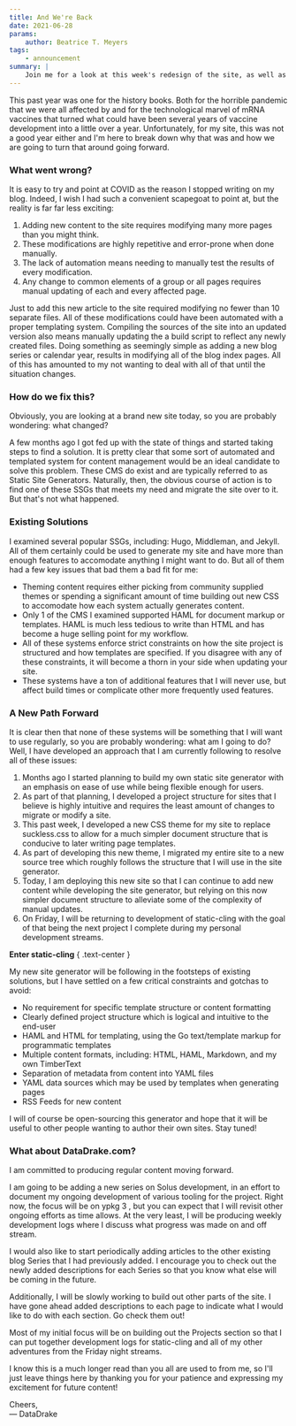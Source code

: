 ```yaml
---
title: And We're Back
date: 2021-06-28
params:
    author: Beatrice T. Meyers
tags:
    - announcement
summary: |
    Join me for a look at this week's redesign of the site, as well as my future plans for upcoming content. Here we go!
---
```


This past year was one for the history books. Both for the horrible pandemic that we were all affected by and for the technological marvel of mRNA vaccines that turned what could have been several years of vaccine development into a little over a year. Unfortunately, for my site, this was not a good year either and I'm here to break down why that was and how we are going to turn that around going forward.

### What went wrong?

It is easy to try and point at COVID as the reason I stopped writing on my blog. Indeed, I wish I had such a convenient scapegoat to point at, but the reality is far far less exciting:

1. Adding new content to the site requires modifying many more pages than you might think.
2. These modifications are highly repetitive and error-prone when done manually.
3. The lack of automation means needing to manually test the results of every modification.
4. Any change to common elements of a group or all pages requires manual updating of each and every affected page.

Just to add this new article to the site required modifying no fewer than 10 separate files. All of these modifications could have been automated with a proper templating system. Compiling the sources of the site into an updated version also means manually updating the a build script to reflect any newly created files. Doing something as seemingly simple as adding a new blog series or calendar year, results in modifying all of the blog index pages. All of this has amounted to my not wanting to deal with all of that until the situation changes.

### How do we fix this?

Obviously, you are looking at a brand new site today, so you are probably wondering: what changed?

A few months ago I got fed up with the state of things and started taking steps to find a solution. It is pretty clear that some sort of automated and templated system for content management would be an ideal candidate to solve this problem. These CMS do exist and are typically referred to as Static Site Generators. Naturally, then, the obvious course of action is to find one of these SSGs that meets my need and migrate the site over to it. But that's not what happened.

### Existing Solutions

I examined several popular SSGs, including: Hugo, Middleman, and Jekyll. All of them certainly could be used to generate my site and have more than enough features to accomodate anything I might want to do. But all of them had a few key issues that bad them a bad fit for me:

- Theming content requires either picking from community supplied themes or spending a significant amount of time building out new CSS to accomodate how each system actually generates content.
- Only 1 of the CMS I examined supported HAML for document markup or templates. HAML is much less tedious to write than HTML and has become a huge selling point for my workflow.
- All of these systems enforce strict constraints on how the site project is structured and how templates are specified. If you disagree with any of these constraints, it will become a thorn in your side when updating your site.
- These systems have a ton of additional features that I will never use, but affect build times or complicate other more frequently used features.

### A New Path Forward

It is clear then that none of these systems will be something that I will want to use regularly, so you are probably wondering: what am I going to do? Well, I have developed an approach that I am currently following to resolve all of these issues:

1. Months ago I started planning to build my own static site generator with an emphasis on ease of use while being flexible enough for users.
2. As part of that planning, I developed a project structure for sites that I believe is highly intuitive and requires the least amount of changes to migrate or modify a site.
3. This past week, I developed a new CSS theme for my site to replace suckless.css to allow for a much simpler document structure that is conducive to later writing page templates.
4. As part of developing this new theme, I migrated my entire site to a new source tree which roughly follows the structure that I will use in the site generator.
5. Today, I am deploying this new site so that I can continue to add new content while developing the site generator, but relying on this now simpler document structure to alleviate some of the complexity of manual updates.
6. On Friday, I will be returning to development of static-cling with the goal of that being the next project I complete during my personal development streams.

**Enter static-cling**
{ .text-center }

My new site generator will be following in the footsteps of existing solutions, but I have settled on a few critical constraints and gotchas to avoid:

- No requirement for specific template structure or content formatting
- Clearly defined project structure which is logical and intuitive to the end-user
- HAML and HTML for templating, using the Go text/template markup for programmatic templates
- Multiple content formats, including: HTML, HAML, Markdown, and my own TimberText
- Separation of metadata from content into YAML files
- YAML data sources which may be used by templates when generating pages
- RSS Feeds for new content

I will of course be open-sourcing this generator and hope that it will be useful to other people wanting to author their own sites. Stay tuned!

### What about DataDrake.com?

I am committed to producing regular content moving forward.

I am going to be adding a new series on Solus development, in an effort to document my ongoing development of various tooling for the project. Right now, the focus will be on ypkg 3 , but you can expect that I will revisit other ongoing efforts as time allows. At the very least, I will be producing weekly development logs where I discuss what progress was made on and off stream.

I would also like to start periodically adding articles to the other existing blog Series that I had previously added. I encourage you to check out the newly added descriptions for each Series so that you know what else will be coming in the future.

Additionally, I will be slowly working to build out other parts of the site. I have gone ahead added descriptions to each page to indicate what I would like to do with each section. Go check them out!

Most of my initial focus will be on building out the Projects section so that I can put together development logs for static-cling and all of my other adventures from the Friday night streams.

I know this is a much longer read than you all are used to from me, so I'll just leave things here by thanking you for your patience and expressing my excitement for future content!

Cheers,  
— DataDrake
